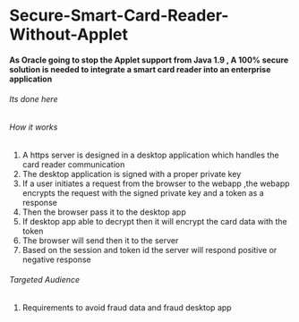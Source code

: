 # Secure-Smart-Card-Reader-Without-Applet

#### As Oracle going to stop the Applet support from Java 1.9 , A 100% secure solution is needed to integrate a smart card reader into an enterprise application

###### Its done here

###### How it works

1. A https server is designed in a desktop application which handles the card reader communication
2. The desktop application is signed with a proper private key
3. If a user initiates a request from the browser to the webapp ,the webapp encrypts the request with the signed private key and a token as a response
4. Then the browser pass it to the desktop app
5. If desktop app able to decrypt then it will encrypt the card data with the token
6. The browser will send then it to the server
7. Based on the session and token id the server will respond positive or negative response

###### Targeted Audience

1. Requirements to avoid fraud data and fraud desktop app

   
